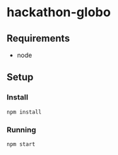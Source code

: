 # hackathon-globo

## Requirements

- node

## Setup

### Install

```shell
npm install
```

### Running

```shell
npm start
```
